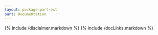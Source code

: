 ```yaml
---
layout: package-part-ext
part: Documentation
---
```


{% include /disclaimer.markdown %}
{% include /docLinks.markdown %}

